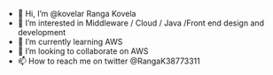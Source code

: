 - 👋 Hi, I’m @kovelar Ranga Kovela
- 👀 I’m interested in Middleware / Cloud / Java /Front end design and development
- 🌱 I’m currently learning AWS 
- 💞️ I’m looking to collaborate on AWS 
- 📫 How to reach me on twitter @RangaK38773311

<!---
kovelar/kovelar is a ✨ special ✨ repository because its `README.md` (this file) appears on your GitHub profile.
You can click the Preview link to take a look at your changes.
--->
